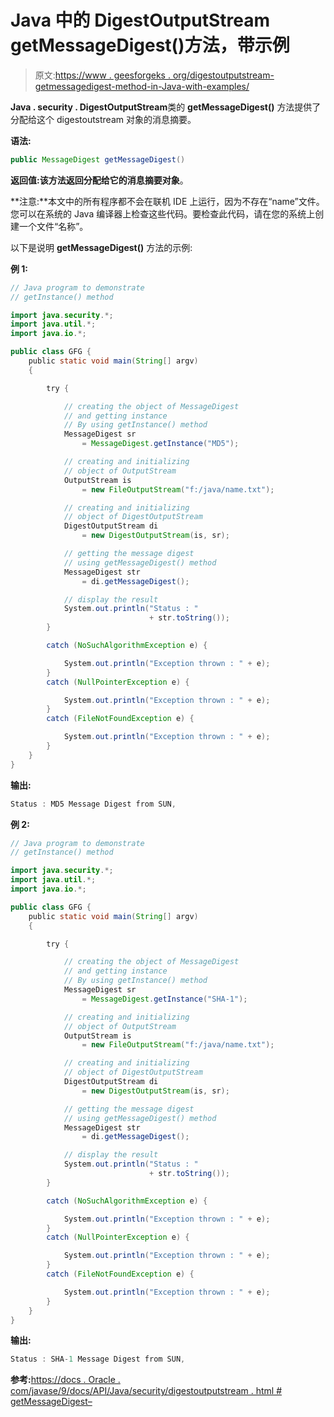 # Java 中的 DigestOutputStream getMessageDigest()方法，带示例

> 原文:[https://www . geesforgeks . org/digestoutputstream-getmessagedigest-method-in-Java-with-examples/](https://www.geeksforgeeks.org/digestoutputstream-getmessagedigest-method-in-java-with-examples/)

**Java . security . DigestOutputStream**类的 **getMessageDigest()** 方法提供了分配给这个 digestoutstream 对象的消息摘要。

**语法:**

```java
public MessageDigest getMessageDigest()
```

**返回值:**该方法返回分配给它的**消息摘要对象**。

**注意:**本文中的所有程序都不会在联机 IDE 上运行，因为不存在“name”文件。您可以在系统的 Java 编译器上检查这些代码。要检查此代码，请在您的系统上创建一个文件“名称”。

以下是说明 **getMessageDigest()** 方法的示例:

**例 1:**

```java
// Java program to demonstrate
// getInstance() method

import java.security.*;
import java.util.*;
import java.io.*;

public class GFG {
    public static void main(String[] argv)
    {

        try {

            // creating the object of MessageDigest
            // and getting instance
            // By using getInstance() method
            MessageDigest sr
                = MessageDigest.getInstance("MD5");

            // creating and initializing
            // object of OutputStream
            OutputStream is
                = new FileOutputStream("f:/java/name.txt");

            // creating and initializing
            // object of DigestOutputStream
            DigestOutputStream di
                = new DigestOutputStream(is, sr);

            // getting the message digest
            // using getMessageDigest() method
            MessageDigest str
                = di.getMessageDigest();

            // display the result
            System.out.println("Status : "
                               + str.toString());
        }

        catch (NoSuchAlgorithmException e) {

            System.out.println("Exception thrown : " + e);
        }
        catch (NullPointerException e) {

            System.out.println("Exception thrown : " + e);
        }
        catch (FileNotFoundException e) {

            System.out.println("Exception thrown : " + e);
        }
    }
}
```

**输出:**

```java
Status : MD5 Message Digest from SUN, 

```

**例 2:**

```java
// Java program to demonstrate
// getInstance() method

import java.security.*;
import java.util.*;
import java.io.*;

public class GFG {
    public static void main(String[] argv)
    {

        try {

            // creating the object of MessageDigest
            // and getting instance
            // By using getInstance() method
            MessageDigest sr
                = MessageDigest.getInstance("SHA-1");

            // creating and initializing
            // object of OutputStream
            OutputStream is
                = new FileOutputStream("f:/java/name.txt");

            // creating and initializing
            // object of DigestOutputStream
            DigestOutputStream di
                = new DigestOutputStream(is, sr);

            // getting the message digest
            // using getMessageDigest() method
            MessageDigest str
                = di.getMessageDigest();

            // display the result
            System.out.println("Status : "
                               + str.toString());
        }

        catch (NoSuchAlgorithmException e) {

            System.out.println("Exception thrown : " + e);
        }
        catch (NullPointerException e) {

            System.out.println("Exception thrown : " + e);
        }
        catch (FileNotFoundException e) {

            System.out.println("Exception thrown : " + e);
        }
    }
}
```

**输出:**

```java
Status : SHA-1 Message Digest from SUN, 

```

**参考:**[https://docs . Oracle . com/javase/9/docs/API/Java/security/digestoutputstream . html # getMessageDigest–](https://docs.oracle.com/javase/9/docs/api/java/security/DigestOutputStream.html#getMessageDigest--)